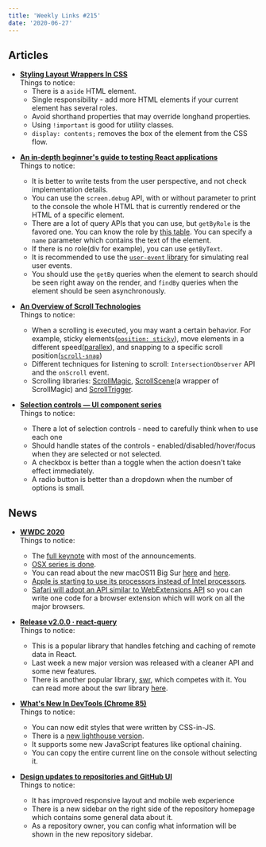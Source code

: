```yaml
---
title: 'Weekly Links #215'
date: '2020-06-27'
---
```


## Articles

- **[Styling Layout Wrappers In CSS](https://ishadeed.com/article/styling-wrappers-css/)**  
  Things to notice:
  - There is a `aside` HTML element.
  - Single responsibility - add more HTML elements if your current element has several roles.
  - Avoid shorthand properties that may override longhand properties.
  - Using `!important` is good for utility classes.
  - `display: contents;` removes the box of the element from the CSS flow.

* **[An in-depth beginner's guide to testing React applications](https://jkettmann.com/beginners-guide-to-testing-react/)**  
  Things to notice:

  - It is better to write tests from the user perspective, and not check implementation details.
  - You can use the `screen.debug` API, with or without parameter to print to the console the whole HTML that is currently rendered or the HTML of a specific element.
  - There are a lot of query APIs that you can use, but `getByRole` is the favored one. You can know the role by [this table](https://github.com/A11yance/aria-query#elements-to-roles). You can specify a `name` parameter which contains the text of the element.
  - If there is no role(div for example), you can use `getByText`.
  - It is recommended to use the [`user-event` library](https://github.com/testing-library/user-event) for simulating real user events.
  - You should use the `getBy` queries when the element to search should be seen right away on the render, and `findBy` queries when the element should be seen asynchronously.

- **[An Overview of Scroll Technologies](https://css-tricks.com/an-overview-of-scroll-technologies/)**  
  Things to notice:

  - When a scrolling is executed, you may want a certain behavior. For example, sticky elements([`position: sticky`](https://css-tricks.com/creating-sliding-effects-using-sticky-positioning/)), move elements in a different speed([parallex](https://alligator.io/css/pure-css-parallax/)), and snapping to a specific scroll position([`scroll-snap`](https://css-tricks.com/practical-css-scroll-snapping/))
  - Different techniques for listening to scroll: `IntersectionObserver` API and the `onScroll` event.
  - Scrolling libraries: [ScrollMagic](https://github.com/janpaepke/ScrollMagic), [ScrollScene](https://github.com/jonkwheeler/ScrollScene)(a wrapper of ScrollMagic) and [ScrollTrigger](https://greensock.com/scrolltrigger/).

- **[Selection controls — UI component series](https://uxdesign.cc/selection-controls-ui-component-series-3badc0bdb546)**  
  Things to notice:
  - There a lot of selection controls - need to carefully think when to use each one
  - Should handle states of the controls - enabled/disabled/hover/focus when they are selected or not selected.
  - A checkbox is better than a toggle when the action doesn't take effect immediately.
  - A radio button is better than a dropdown when the number of options is small.

## News

- **[WWDC 2020](https://developer.apple.com/wwdc20/)**  
  Things to notice:

  - The [full keynote](https://developer.apple.com/videos/play/wwdc2020/101/) with most of the announcements.
  - [OSX series is done](https://stratechery.com/2020/the-end-of-os-x/).
  - You can read about the new macOS11 Big Sur [here](https://www.apple.com/macos/big-sur-preview/) and [here](https://developer.apple.com/design/human-interface-guidelines/macos/overview/whats-new-in-macos/).
  - [Apple is starting to use its processors instead of Intel processors](https://www.theverge.com/2020/6/22/21295475/apple-mac-processors-arm-silicon-chips-wwdc-2020).
  - [Safari will adopt an API similar to WebExtensions API](https://hacks.mozilla.org/2020/06/welcoming-safari-to-the-webextensions-community/) so you can write one code for a browser extension which will work on all the major browsers.

- **[Release v2.0.0 · react-query](https://github.com/tannerlinsley/react-query/releases/tag/v2.0.0)**  
  Things to notice:

  - This is a popular library that handles fetching and caching of remote data in React.
  - Last week a new major version was released with a cleaner API and some new features.
  - There is another popular library, [swr](https://github.com/vercel/swr), which competes with it. You can read more about the swr library [here](https://www.smashingmagazine.com/2020/06/introduction-swr-react-hooks-remote-data-fetching/).

- **[What's New In DevTools (Chrome 85)](https://developers.google.com/web/updates/2020/06/devtools)**  
  Things to notice:

  - You can now edit styles that were written by CSS-in-JS.
  - There is a [new lighthouse version](https://web.dev/lighthouse-whats-new-6.0/).
  - It supports some new JavaScript features like optional chaining.
  - You can copy the entire current line on the console without selecting it.

- **[Design updates to repositories and GitHub UI](https://github.blog/changelog/2020-06-23-design-updates-to-repositories-and-github-ui/)**  
  Things to notice:
  - It has improved responsive layout and mobile web experience
  - There is a new sidebar on the right side of the repository homepage which contains some general data about it.
  - As a repository owner, you can config what information will be shown in the new repository sidebar.
